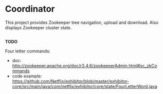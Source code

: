 # Coordinator

This project provides Zookeeper tree navigation, upload and download. Also displays Zookeeper cluster state.

## 

**TODO**

Four letter commands:

 - doc: http://zookeeper.apache.org/doc/r3.4.6/zookeeperAdmin.html#sc_zkCommands
 - code example: https://github.com/Netflix/exhibitor/blob/master/exhibitor-core/src/main/java/com/netflix/exhibitor/core/state/FourLetterWord.java

